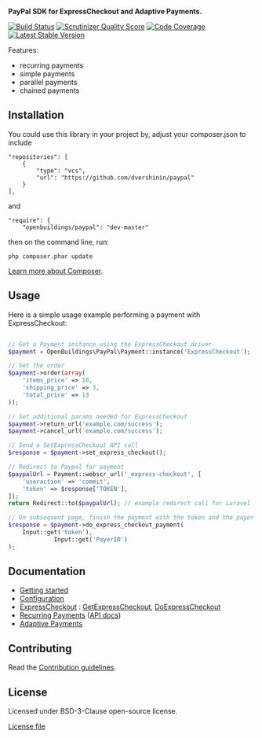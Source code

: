 __PayPal SDK for ExpressCheckout and Adaptive Payments.__

[![Build Status](https://travis-ci.org/OpenBuildings/paypal.png?branch=master)](https://travis-ci.org/OpenBuildings/paypal)
[![Scrutinizer Quality Score](https://scrutinizer-ci.com/g/OpenBuildings/paypal/badges/quality-score.png?s=53b5b5f60d66af528e241107cd7466af31b5df7d)](https://scrutinizer-ci.com/g/OpenBuildings/paypal/)
[![Code Coverage](https://scrutinizer-ci.com/g/OpenBuildings/paypal/badges/coverage.png?s=a95e1eef67c247cd5114cce36c33fe9cbea5e604)](https://scrutinizer-ci.com/g/OpenBuildings/paypal/)
[![Latest Stable Version](https://poser.pugx.org/openbuildings/paypal/v/stable.png)](https://packagist.org/packages/openbuildings/paypal)

Features:
 - recurring payments
 - simple payments
 - parallel payments
 - chained payments

Installation
------------

You could use this library in your project by, adjust your composer.json to include

    "repositories": [
        {
            "type": "vcs",
            "url": "https://github.com/dvershinin/paypal"
        }
    ],
    
and

    "require": {
        "openbuildings/paypal": "dev-master"

then on the command line, run:

    php composer.phar update

[Learn more about Composer](http://getcomposer.org).

Usage
-----

Here is a simple usage example performing a payment with ExpressCheckout:

``` php

// Get a Payment instance using the ExpressCheckout driver
$payment = OpenBuildings\PayPal\Payment::instance('ExpressCheckout');

// Set the order
$payment->order(array(
    'items_price' => 10,
    'shipping_price' => 3,
    'total_price' => 13
));

// Set additional params needed for ExpressCheckout
$payment->return_url('example.com/success');
$payment->cancel_url('example.com/success');

// Send a SetExpressCheckout API call
$response = $payment->set_express_checkout();

// Redirect to Paypal for payment
$paypalUrl = Payment::webscr_url('_express-checkout', [
    'useraction' => 'commit',
    'token' => $response['TOKEN'],
]);
return Redirect::to($paypalUrl); // example redirect call for Laravel

// On subsequent page, finish the payment with the token and the payer id received.
$response = $payment->do_express_checkout_payment(
    Input::get('token'), 
			 Input::get('PayerID')
);

```

Documentation
-------------

 * [Getting started](docs/getting-started.md)
 * [Configuration](docs/configuration.md)
 * [ExpressCheckout](docs/ExpressCheckout.md) : [GetExpressCheckout](https://developer.paypal.com/docs/classic/api/merchant/GetExpressCheckoutDetails_API_Operation_NVP/), [DoExpressCheckout](https://developer.paypal.com/docs/classic/api/merchant/DoExpressCheckoutPayment_API_Operation_NVP/)
 * [Recurring Payments](docs/recurring.md) ([API docs](https://developer.paypal.com/docs/classic/express-checkout/ht_ec-recurringPaymentProfile-curl-etc/))
 * [Adaptive Payments](docs/adaptive-payments.md)

Contributing
------------

Read the [Contribution guidelines](CONTRIBUTING.md).

License
-------

Licensed under BSD-3-Clause open-source license.

[License file](LICENSE)
